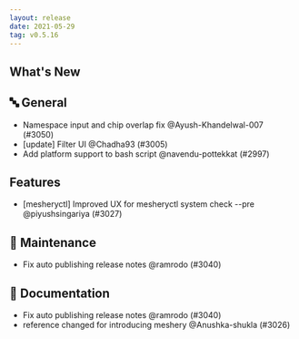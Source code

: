 ```yaml
---
layout: release
date: 2021-05-29
tag: v0.5.16
---
```


## What's New

## 🔤 General

- Namespace input and chip overlap fix @Ayush-Khandelwal-007 (#3050)
- [update] Filter UI @Chadha93 (#3005)
- Add platform support to bash script @navendu-pottekkat (#2997)

## Features

- [mesheryctl] Improved UX for mesheryctl system check --pre @piyushsingariya (#3027)

## 🧰 Maintenance

- Fix auto publishing release notes @ramrodo (#3040)

## 📖 Documentation

- Fix auto publishing release notes @ramrodo (#3040)
- reference changed for introducing meshery @Anushka-shukla (#3026)

